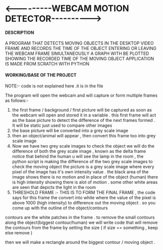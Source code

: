 # <---------WEBCAM MOTION DETECTOR---------->

#### DESCRIPTION

A PROGRAM THAT DETECTS MOVING OBJECTS IN THE DESKTOP VIDEO FRAME AND RECORDS THE TIME OF THE OBJECT ENTERING OR LEAVING THE WEBCAM FRAME
SIMULTANEOUSLY A GRAPH WITH BE PLOTTED SHOWING THE RECORDED TIME OF THE MOVING OBJECT
APPLICATION IS MADE FROM SCRATCH WITH PYTHON

#### WORKING/BASE OF THE PROJECT

 NOTE:- code is not explained here .it is in the file
 
 The program will open the webcam and will capture or form multiple frames as follows:-
 
 1) the first frame / background / first picture will be captured as soon as the webcam will open  and stored it in a variable . this first frame will act as the base picture to detect the difference of the next frames formed . It will be static just used to compare other images
 2) the base picture will be converted into a grey scale image 
 3) then an object/animal will appear , then convert this frame too into grey scale image 
 4) Now we have two grey scale images to check the object we will do the difference of both the grey scale image , known as the delta frame
 notice that behind the human u will see the lamp in the room , the python script is making the difference of the two grey scale images to check the moving object 
 the picture is a grey scale image where every pixel of the image has it's own intensity value . the black area of the image shows there is no motion and in place of the object (human) there is high intensity showing there is alot of motion . some other white areas are seen that depicts the light in the room
 5) THRESHOLD FRAME :- THIS IS TO FORM THE FINAL FRAME , the code says for this frame the convert into white where the value of the pixel is above 1000 (high intensity) to difference out the moving object . so you come up with the outline of the object/contours
 
 contours are the white patches  in the frame . to remove the small contours along the object(biggest contour/human) we will write code that will remove the contours from the frame by setting the size ( if size == something , keep else remove )
 
 then we will make a rectangle around the biggest contour / moving object . 
 
